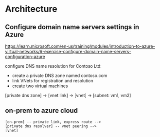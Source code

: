 # Architecture

## Configure domain name servers settings in Azure
https://learn.microsoft.com/en-us/training/modules/introduction-to-azure-virtual-networks/6-exercise-configure-domain-name-servers-configuration-azure

configure DNS name resolution for Contoso Ltd:
- create a private DNS zone named contoso.com
- link VNets for registration and resolution
- create two virtual machines

[private dns zone] -> [vnet link] -> [vnet] -> [subnet: vm1, vm2]

## on-prem to azure cloud
```
[on-prem] -- private link, express route -->
[private dns resolver] -- vnet peering -->
[vnet]
```
